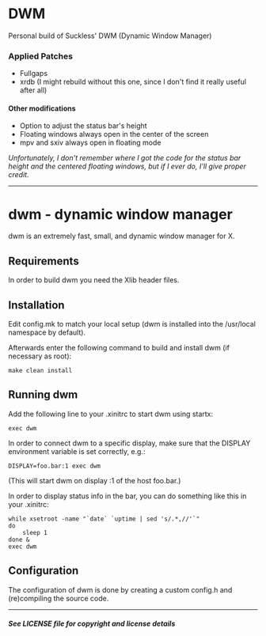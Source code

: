 # DWM
Personal build of Suckless' DWM (Dynamic Window Manager)

### Applied Patches
  * Fullgaps
  * xrdb (I might rebuild without this one, since I don't find it really useful after all)

#### Other modifications
  * Option to adjust the status bar's height
  * Floating windows always open in the center of the screen
  * mpv and sxiv always open in floating mode

_Unfortunately, I don't remember where I got the code for the status bar height and the centered floating windows, but if I ever do, I'll give proper credit._

-----------------

dwm - dynamic window manager
============================
dwm is an extremely fast, small, and dynamic window manager for X.


Requirements
------------
In order to build dwm you need the Xlib header files.


Installation
------------
Edit config.mk to match your local setup (dwm is installed into
the /usr/local namespace by default).

Afterwards enter the following command to build and install dwm (if
necessary as root):

    make clean install


Running dwm
-----------
Add the following line to your .xinitrc to start dwm using startx:

    exec dwm

In order to connect dwm to a specific display, make sure that
the DISPLAY environment variable is set correctly, e.g.:

    DISPLAY=foo.bar:1 exec dwm

(This will start dwm on display :1 of the host foo.bar.)

In order to display status info in the bar, you can do something
like this in your .xinitrc:

    while xsetroot -name "`date` `uptime | sed 's/.*,//'`"
    do
    	sleep 1
    done &
    exec dwm


Configuration
-------------
The configuration of dwm is done by creating a custom config.h
and (re)compiling the source code.

-------

#### _See LICENSE file for copyright and license details_
